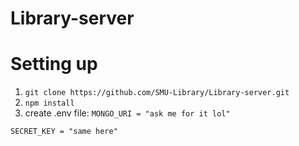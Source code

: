 # Library-server

# Setting up 

1. `git clone https://github.com/SMU-Library/Library-server.git`
2. `npm install`
3. create .env file:
`MONGO_URI = "ask me for it lol"`
 
 `SECRET_KEY = "same here"`

